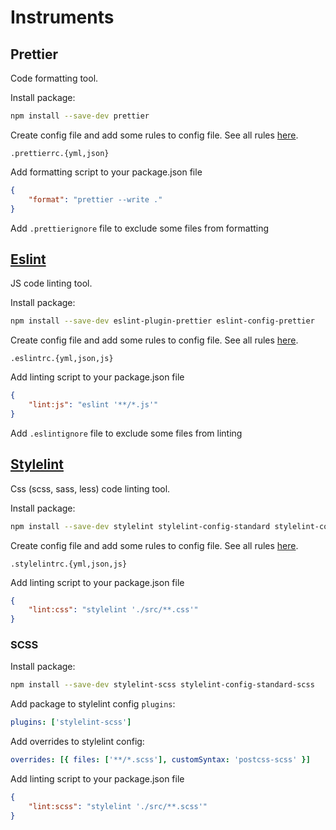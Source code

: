 # Instruments

## Prettier

Code formatting tool.

Install package:

```bash
npm install --save-dev prettier
```

Create config file and add some rules to config file. See all rules [here](https://prettier.io/docs/en/options.html).

```text
.prettierrc.{yml,json}
```

Add formatting script to your package.json file

```json
{
    "format": "prettier --write ."
}
```

Add `.prettierignore` file to exclude some files from formatting

## [Eslint](https://eslint.org/)

JS code linting tool.

Install package:

```bash
npm install --save-dev eslint-plugin-prettier eslint-config-prettier
```

Create config file and add some rules to config file. See all rules [here](https://eslint.org/docs/rules/).

```text
.eslintrc.{yml,json,js}
```

Add linting script to your package.json file

```json
{
    "lint:js": "eslint '**/*.js'"
}
```

Add `.eslintignore` file to exclude some files from linting

## [Stylelint](https://stylelint.io/)

Css (scss, sass, less) code linting tool.

Install package:

```bash
npm install --save-dev stylelint stylelint-config-standard stylelint-config-prettier stylelint-prettier
```

Create config file and add some rules to config file. See all rules [here](https://stylelint.io/user-guide/rules/list).

```text
.stylelintrc.{yml,json,js}
```

Add linting script to your package.json file

```json
{
    "lint:css": "stylelint './src/**.css'"
}
```

### SCSS

Install package:

```bash
npm install --save-dev stylelint-scss stylelint-config-standard-scss
```

Add package to stylelint config `plugins`:

```yml
plugins: ['stylelint-scss']
```

Add overrides to stylelint config:

```yml
overrides: [{ files: ['**/*.scss'], customSyntax: 'postcss-scss' }]
```

Add linting script to your package.json file

```json
{
    "lint:scss": "stylelint './src/**.scss'"
}
```
